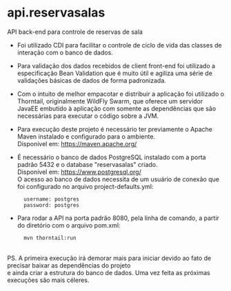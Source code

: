 # api.reservasalas

API back-end para controle de reservas de sala

* Foi utilizado CDI para facilitar o controle de ciclo de vida das classes de interação com o banco de dados.

* Para validação dos dados recebidos de client front-end foi utilizado a especificação Bean Validation que é muito útil e agiliza uma série de validações básicas de dados de forma padronizada.

* Com o intuito de melhor empacotar e distribuir a aplicação foi utilizado o Thorntail, originalmente WildFly Swarm, que oferece um servidor JavaEE embutido à aplicação com somente as dependências que são necessárias para executar o código sobre a JVM.

* Para execução deste projeto é necessário ter previamente o Apache Maven instalado e configurado para o ambiente.
<br>Disponível em: https://maven.apache.org/

* É necessário o banco de dados PostgreSQL instalado com a porta padrão 5432 e o database "reservasalas" criado.
<br>Disponível em: https://www.postgresql.org/
<br>O acesso ao banco de dados necessita de um usuário de conexão que foi configurado no arquivo project-defaults.yml:

        username: postgres
        password: postgres

* Para rodar a API na porta padrão 8080, pela linha de comando, a partir do diretório com o arquivo pom.xml:

        mvn thorntail:run

<br>PS. A primeira execução irá demorar mais para iniciar devido ao fato de precisar baixar as dependências do projeto
<br> e ainda criar a estrutura do banco de dados. Uma vez feita as próximas execuções são mais céleres.
